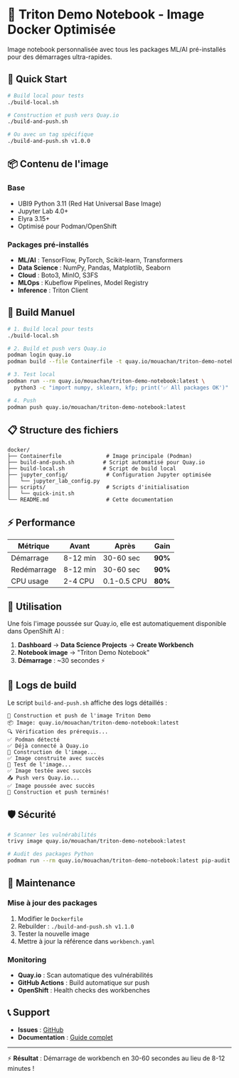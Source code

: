 # 🐳 Triton Demo Notebook - Image Docker Optimisée

Image notebook personnalisée avec tous les packages ML/AI pré-installés pour des démarrages ultra-rapides.

## 🚀 Quick Start

```bash
# Build local pour tests
./build-local.sh

# Construction et push vers Quay.io
./build-and-push.sh

# Ou avec un tag spécifique
./build-and-push.sh v1.0.0
```

## 📦 Contenu de l'image

### **Base**
- UBI9 Python 3.11 (Red Hat Universal Base Image)
- Jupyter Lab 4.0+
- Elyra 3.15+
- Optimisé pour Podman/OpenShift

### **Packages pré-installés**
- **ML/AI** : TensorFlow, PyTorch, Scikit-learn, Transformers
- **Data Science** : NumPy, Pandas, Matplotlib, Seaborn
- **Cloud** : Boto3, MinIO, S3FS
- **MLOps** : Kubeflow Pipelines, Model Registry
- **Inference** : Triton Client

## 🔨 Build Manuel

```bash
# 1. Build local pour tests
./build-local.sh

# 2. Build et push vers Quay.io
podman login quay.io
podman build --file Containerfile -t quay.io/mouachan/triton-demo-notebook:latest .

# 3. Test local
podman run --rm quay.io/mouachan/triton-demo-notebook:latest \
  python3 -c "import numpy, sklearn, kfp; print('✅ All packages OK')"

# 4. Push
podman push quay.io/mouachan/triton-demo-notebook:latest
```

## 📋 Structure des fichiers

```
docker/
├── Containerfile              # Image principale (Podman)
├── build-and-push.sh         # Script automatisé pour Quay.io
├── build-local.sh            # Script de build local
├── jupyter_config/            # Configuration Jupyter optimisée
│   └── jupyter_lab_config.py  
├── scripts/                   # Scripts d'initialisation
│   └── quick-init.sh          
└── README.md                  # Cette documentation
```

## ⚡ Performance

| Métrique | Avant | Après | Gain |
|----------|-------|-------|------|
| Démarrage | 8-12 min | 30-60 sec | **90%** |
| Redémarrage | 8-12 min | 30-60 sec | **90%** |
| CPU usage | 2-4 CPU | 0.1-0.5 CPU | **80%** |

## 🔧 Utilisation

Une fois l'image poussée sur Quay.io, elle est automatiquement disponible dans OpenShift AI :

1. **Dashboard** → **Data Science Projects** → **Create Workbench**
2. **Notebook image** → "Triton Demo Notebook"
3. **Démarrage** : ~30 secondes ⚡

## 📝 Logs de build

Le script `build-and-push.sh` affiche des logs détaillés :

```
🚀 Construction et push de l'image Triton Demo
📦 Image: quay.io/mouachan/triton-demo-notebook:latest
🔍 Vérification des prérequis...
✅ Podman détecté
✅ Déjà connecté à Quay.io
🔨 Construction de l'image...
✅ Image construite avec succès
🧪 Test de l'image...
✅ Image testée avec succès
📤 Push vers Quay.io...
✅ Image poussée avec succès
🎉 Construction et push terminés!
```

## 🛡️ Sécurité

```bash
# Scanner les vulnérabilités
trivy image quay.io/mouachan/triton-demo-notebook:latest

# Audit des packages Python
podman run --rm quay.io/mouachan/triton-demo-notebook:latest pip-audit
```

## 🔄 Maintenance

### Mise à jour des packages

1. Modifier le `Dockerfile`
2. Rebuilder : `./build-and-push.sh v1.1.0`
3. Tester la nouvelle image
4. Mettre à jour la référence dans `workbench.yaml`

### Monitoring

- **Quay.io** : Scan automatique des vulnérabilités
- **GitHub Actions** : Build automatique sur push
- **OpenShift** : Health checks des workbenches

## 📞 Support

- **Issues** : [GitHub](https://github.com/mouachan/openshift-ai-setup/issues)
- **Documentation** : [Guide complet](../../../docs/CUSTOM-NOTEBOOK-IMAGE.md)

---

⚡ **Résultat** : Démarrage de workbench en 30-60 secondes au lieu de 8-12 minutes !